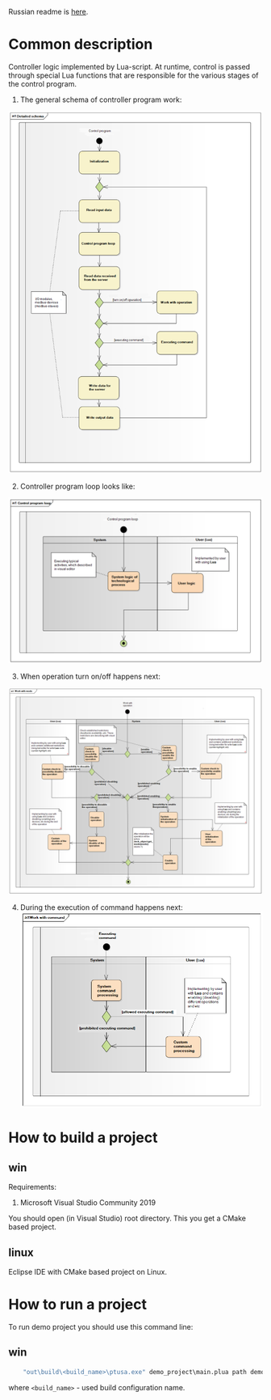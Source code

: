 ﻿Russian readme is [here](russian_readme/readme.md).

# Common description #

Controller logic implemented by Lua-script. At runtime, control is passed through special Lua functions that are responsible for the various stages of the control program.

1. The general schema of controller program work:

![Clone repository](readme_images/main_en.png)

2. Controller program loop looks like:

![Clone repository](readme_images/control_cycle_en.png)

3. When operation turn on/off happens next:

![Clone repository](readme_images/tech_object__set_mode_en.png)

4. During the execution of command happens next:
![Clone repository](readme_images/tech_object__exec_cmd_en.png)

# How to build a project #

## win ##

Requirements:
1. Microsoft Visual Studio Community 2019

You should open (in Visual Studio) root directory. This you get a CMake based project.

## linux ##

Eclipse IDE with CMake based project on Linux.

# How to run a project #

To run demo project you should use this command line:

## win ##

```cmd
    "out\build\<build_name>\ptusa.exe" demo_project\main.plua path demo_project\ sys_path demo_project\sys\ debug
```

where `<build_name>` - used build configuration name.